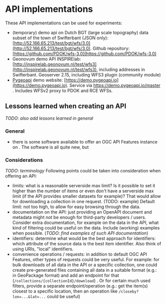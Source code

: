 # API implementations
These API implementations can be used for experiments:
* (temporary) demo api on Dutch BGT (large scale topography) data subset of the town of Swifterbant (JSON only): [http://52.166.65.213/test/bgt/wfs/3.0](http://52.166.65.213/test/bgt/wfs/3.0).  Github repository: [https://github.com/PDOK/wfs-3.0](https://github.com/PDOK/wfs-3.0)
* Geonovum demo API INSPIRElab: [http://inspirelab.geonovum.nl/test/wfs3](http://inspirelab.geonovum.nl/test/wfs3), including addresses in Swifterbant. Geoserver 2.15, including WFS3 plugin (community module)
* [Pygeoapi](https://pygeoapi.io/) demo website: [https://demo.pygeoapi.io](https://demo.pygeoapi.io). Service via  https://demo.pygeoapi.io/master . Includes WFSv2 proxy to PDOK and RCE WFSs.

## Lessons learned when creating an API
*TODO: also add lessons learned in general*
### General
* there is some software available to offer an OGC API Features instance on . The software is all quite new, but  

### Considerations
*TODO: terminology*
Following points could be taken into consideration when offering an API:
* limits: what is a reasonable serverside max limit? Is it possible to set it higher than the number of items or even don't have a serverside max limit (if the API provides smaller datasets for example)? That would allow for downloading a collection in one request. (TODO: example) Default limit: not too high, to allow for easy browsing through the data.
* documentation on the API: just providing an OpenAPI document and metadata might not be enough for third-party developers / users. Consider extra documentation, for example on the data in the API, what kind of filtering could be useful on the data. Include (working) examples when possible. (*TODO: find examples of such API documentation*)
* identifiers: determine what would be the best approach for identifiers: which attribute of the source data is the best item identifier. Also think of using URIs, "local" identifiers.
* convenience operations / requests: in addition to default OGC API Features, other types of requests could be very useful. For example: for bulk downloads of all data in the API or a specific collection, one could create pre-generated files containing all data in a suitable format (e.g.: in GeoPackage format) and add an endpoint for that (```/collections/{collectionId}/download```) . Or for certain much used filters, provide a separate endpoint/operation (e.g.: get the item(s) closest to a specific location, then an operation like ```/closeby?lon=...&lat=...``` could be useful)
